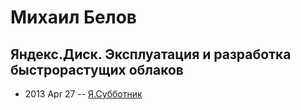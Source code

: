 # Михаил Белов

## Яндекс.Диск. Эксплуатация и разработка быстрорастущих облаков
- 2013 Apr 27 -- [Я.Субботник](https://events.yandex.ru/lib/talks/835/)    

